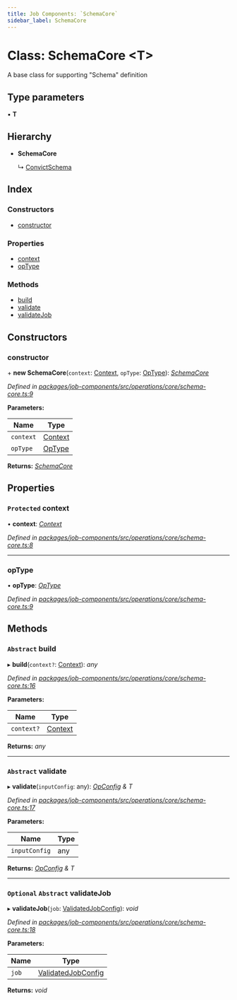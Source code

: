 ```yaml
---
title: Job Components: `SchemaCore`
sidebar_label: SchemaCore
---
```


# Class: SchemaCore <**T**>

A base class for supporting "Schema" definition

## Type parameters

▪ **T**

## Hierarchy

* **SchemaCore**

  ↳ [ConvictSchema](convictschema.md)

## Index

### Constructors

* [constructor](schemacore.md#constructor)

### Properties

* [context](schemacore.md#protected-context)
* [opType](schemacore.md#optype)

### Methods

* [build](schemacore.md#abstract-build)
* [validate](schemacore.md#abstract-validate)
* [validateJob](schemacore.md#optional-abstract-validatejob)

## Constructors

###  constructor

\+ **new SchemaCore**(`context`: [Context](../interfaces/context.md), `opType`: [OpType](../overview.md#optype)): *[SchemaCore](schemacore.md)*

*Defined in [packages/job-components/src/operations/core/schema-core.ts:9](https://github.com/terascope/teraslice/blob/78714a985/packages/job-components/src/operations/core/schema-core.ts#L9)*

**Parameters:**

Name | Type |
------ | ------ |
`context` | [Context](../interfaces/context.md) |
`opType` | [OpType](../overview.md#optype) |

**Returns:** *[SchemaCore](schemacore.md)*

## Properties

### `Protected` context

• **context**: *[Context](../interfaces/context.md)*

*Defined in [packages/job-components/src/operations/core/schema-core.ts:8](https://github.com/terascope/teraslice/blob/78714a985/packages/job-components/src/operations/core/schema-core.ts#L8)*

___

###  opType

• **opType**: *[OpType](../overview.md#optype)*

*Defined in [packages/job-components/src/operations/core/schema-core.ts:9](https://github.com/terascope/teraslice/blob/78714a985/packages/job-components/src/operations/core/schema-core.ts#L9)*

## Methods

### `Abstract` build

▸ **build**(`context?`: [Context](../interfaces/context.md)): *any*

*Defined in [packages/job-components/src/operations/core/schema-core.ts:16](https://github.com/terascope/teraslice/blob/78714a985/packages/job-components/src/operations/core/schema-core.ts#L16)*

**Parameters:**

Name | Type |
------ | ------ |
`context?` | [Context](../interfaces/context.md) |

**Returns:** *any*

___

### `Abstract` validate

▸ **validate**(`inputConfig`: any): *[OpConfig](../interfaces/opconfig.md) & T*

*Defined in [packages/job-components/src/operations/core/schema-core.ts:17](https://github.com/terascope/teraslice/blob/78714a985/packages/job-components/src/operations/core/schema-core.ts#L17)*

**Parameters:**

Name | Type |
------ | ------ |
`inputConfig` | any |

**Returns:** *[OpConfig](../interfaces/opconfig.md) & T*

___

### `Optional` `Abstract` validateJob

▸ **validateJob**(`job`: [ValidatedJobConfig](../interfaces/validatedjobconfig.md)): *void*

*Defined in [packages/job-components/src/operations/core/schema-core.ts:18](https://github.com/terascope/teraslice/blob/78714a985/packages/job-components/src/operations/core/schema-core.ts#L18)*

**Parameters:**

Name | Type |
------ | ------ |
`job` | [ValidatedJobConfig](../interfaces/validatedjobconfig.md) |

**Returns:** *void*
